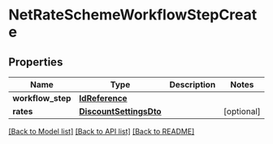 # NetRateSchemeWorkflowStepCreate

## Properties
Name | Type | Description | Notes
------------ | ------------- | ------------- | -------------
**workflow_step** | [**IdReference**](IdReference.md) |  | 
**rates** | [**DiscountSettingsDto**](DiscountSettingsDto.md) |  | [optional] 

[[Back to Model list]](../README.md#documentation-for-models) [[Back to API list]](../README.md#documentation-for-api-endpoints) [[Back to README]](../README.md)


